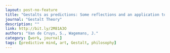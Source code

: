 ```yaml
---
layout: post-no-feature
title: "Gestalts as predictions: Some reflections and an application to art"
journal: "Gestalt Theory"
description: ""
link: http://bit.ly/2M81A3O
authors: "Van de Cruys, S., Wagemans, J."
category: [work, journal]
tags: [predictive mind, art, Gestalt, philosophy]
---
```

